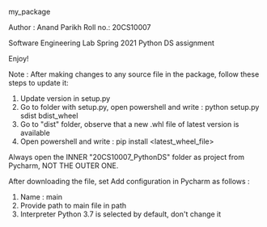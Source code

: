 my_package 

Author : Anand Parikh
Roll no.: 20CS10007

Software Engineering Lab Spring 2021
Python DS assignment 

Enjoy!

Note : After making changes to any source file in the package, follow these steps to update it:

1. Update version in setup.py
2. Go to folder with setup.py, open powershell and write : python setup.py sdist bdist_wheel
3. Go to "dist" folder, observe that a new .whl file of latest version is available
4. Open powershell and write : pip install <latest_wheel_file>

Always open the INNER "20CS10007_PythonDS" folder as project from Pycharm, NOT THE OUTER ONE. 

After downloading the file, set Add configuration in Pycharm as follows :
1. Name : main
2. Provide path to main file in path
3. Interpreter Python 3.7 is selected by default, don't change it